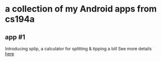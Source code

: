 # a collection of my Android apps from cs194a

## app #1
Introducing splip, a calculator for splitting & tipping a bill
See more details [here](/assignment1 "Assignment 1")
